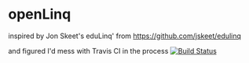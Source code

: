# openLinq

inspired by Jon Skeet's eduLinq' from https://github.com/jskeet/edulinq

and figured I'd mess with Travis CI in the process
[![Build Status](https://travis-ci.org/dvbarnes/openLinq.svg?branch=master)](https://travis-ci.org/dvbarnes/openLinq)
